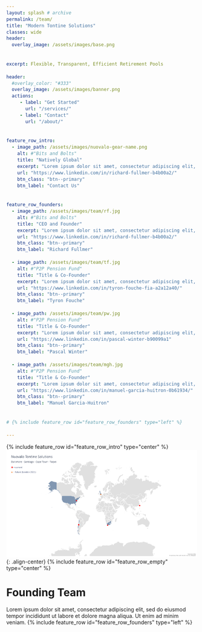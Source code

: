 ```yaml
---
layout: splash # archive
permalink: /team/
title: "Modern Tontine Solutions"
classes: wide
header:
  overlay_image: /assets/images/base.png


excerpt: Flexible, Transparent, Efficient Retirement Pools

header:
  #overlay_color: "#333"
  overlay_image: /assets/images/banner.png
  actions:
     - label: "Get Started"
       url: "/services/"
     - label: "Contact"
       url: "/about/"


feature_row_intro:
  - image_path: /assets/images/nuovalo-gear-name.png
    alt: #"Bits and Bolts"
    title: "Natively Global"
    excerpt: "Lorem ipsum dolor sit amet, consectetur adipiscing elit, sed do eiusmod tempor incididunt ut labore et dolore magna aliqua. Ut enim ad minim veniam"
    url: "https://www.linkedin.com/in/richard-fullmer-b4b00a2/"
    btn_class: "btn--primary"
    btn_label: "Contact Us"


feature_row_founders:
  - image_path: /assets/images/team/rf.jpg
    alt: #"Bits and Bolts"
    title: "CEO and Founder"
    excerpt: "Lorem ipsum dolor sit amet, consectetur adipiscing elit, sed do eiusmod tempor incididunt ut labore et dolore magna aliqua. Ut enim ad minim veniam"
    url: "https://www.linkedin.com/in/richard-fullmer-b4b00a2/"
    btn_class: "btn--primary"
    btn_label: "Richard Fullmer"

  - image_path: /assets/images/team/tf.jpg
    alt: #"P2P Pension Fund"
    title: "Title & Co-Founder"
    excerpt: "Lorem ipsum dolor sit amet, consectetur adipiscing elit, sed do eiusmod tempor incididunt ut labore et dolore magna aliqua. Ut enim ad minim veniam"
    url: "https://www.linkedin.com/in/tyron-fouche-fia-a2a12a40/"
    btn_class: "btn--primary"
    btn_label: "Tyron Fouche"

  - image_path: /assets/images/team/pw.jpg
    alt: #"P2P Pension Fund"
    title: "Title & Co-Founder"
    excerpt: "Lorem ipsum dolor sit amet, consectetur adipiscing elit, sed do eiusmod tempor incididunt ut labore et dolore magna aliqua. Ut enim ad minim veniam"
    url: "https://www.linkedin.com/in/pascal-winter-b90099a1"
    btn_class: "btn--primary"
    btn_label: "Pascal Winter"

  - image_path: /assets/images/team/mgh.jpg
    alt: #"P2P Pension Fund"
    title: "Title & Co-Founder"
    excerpt: "Lorem ipsum dolor sit amet, consectetur adipiscing elit, sed do eiusmod tempor incididunt ut labore et dolore magna aliqua. Ut enim ad minim veniam"
    url: "https://www.linkedin.com/in/manuel-garcia-huitron-0b61934/"
    btn_class: "btn--primary"
    btn_label: "Manuel Garcia-Huitron"


# {% include feature_row id="feature_row_founders" type="left" %}

---
```


{% include feature_row id="feature_row_intro" type="center" %}
![image-center](/assets/images/location.png){: .align-center}
{% include feature_row id="feature_row_empty" type="center" %}

# Founding Team
Lorem ipsum dolor sit amet, consectetur adipiscing elit, sed do eiusmod tempor incididunt ut labore et dolore magna aliqua. Ut enim ad minim veniam.
{% include feature_row id="feature_row_founders" type="left" %}

